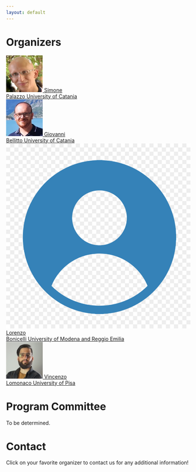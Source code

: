 ```yaml
---
layout: default
---
```


# Organizers

<p>
<a href="mailto:simone.palazzo@unict.it">
<div class="item">
    <img class="headshot" src="img/simone.jpg"/>
    <span class="name">Simone <br>Palazzo</span>
    <span class="affiliation">University of Catania</span>
</div>
</a>
<a href="#">
<div class="item">
    <img class="headshot" src="img/giovanni.jpg"/>
    <span class="name">Giovanni <br>Bellitto</span>
    <span class="affiliation">University of Catania</span>
</div>
</a>
<a href="#">
<div class="item">
    <img class="headshot" src="img/pic.jpg"/>
    <span class="name">Lorenzo<br>Bonicelli</span>
    <span class="affiliation">University of Modena and Reggio Emilia</span>
</div>
</a>
<a href="#">
<div class="item">
    <img class="headshot" src="img/vincenzo.jpg"/>
    <span class="name">Vincenzo <br>Lomonaco</span>
    <span class="affiliation">University of Pisa</span>
</div>
</a>
</p>

# Program Committee

To be determined.

<!--<ul>
  <li>Pietro Buzzega (Covision Lab)</li>
  <li>Matthias De Lange (KU Leuven)</li>
  <li>Arthur Douillard (Sorbonne University)</li>
  <li>Sebastian Farquhar (University of Oxford)</li>
  <li>Bartosz Krawczyk (Virginia Commonwealth University)</li>
  <li>Marc Masana (Graz University of Technology)</li>
  <li>Seyed Iman Mirzadeh (Washington State University)</li>
  <li>Gido Van De Ven (Baylor College of Medicine)</li>
  <li>Joost van de Weijer (Universitat Autònoma de Barcelona)</li>
  <li>Johannes von Oswald (ETH Zurich)</li>
  <li>James Smith (Georgia Institute of Technology)</li>
  <li>Mehrdad Farajtabar (Google Deepmind)</li>
  <li>Timothée Lesort (MILA, University of Montreal)</li>
</ul>-->

# Contact

Click on your favorite organizer to contact us for any additional information!

